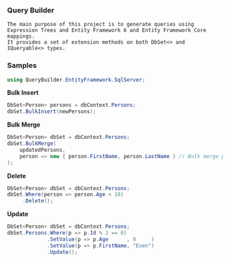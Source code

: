 ### Query Builder

	The main purpose of this project is to generate queries using Expression Trees and Entity Framework 6 and Entity Framework Core mappings.
	It provides a set of extension methods on both DbSet<> and IQueryable<> types.


### Samples

```C#
using QueryBuilder.EntityFramework.SqlServer;
```

**Bulk Insert**
```C#
DbSet<Person> persons = dbContext.Persons;
dbSet.BulkInsert(newPersons);
```

**Bulk Merge**
```C#
DbSet<Person> dbSet = dbContext.Persons;
dbSet.BulkMerge(
	updatedPersons,
	person => new { person.FirstName, person.LastName } // Bulk merge performed using a composite key
);
```

**Delete**
```C#
DbSet<Person> dbSet = dbContext.Persons;
dbSet.Where(person => person.Age < 18)
     .Delete();
```

**Update**
```C#
DbSet<Person> dbSet = dbContext.Persons;
dbSet.Persons.Where(p => p.Id % 2 == 0)
             .SetValue(p => p.Age      , 0     )
             .SetValue(p => p.FirstName, "Even")
             .Update();
```
